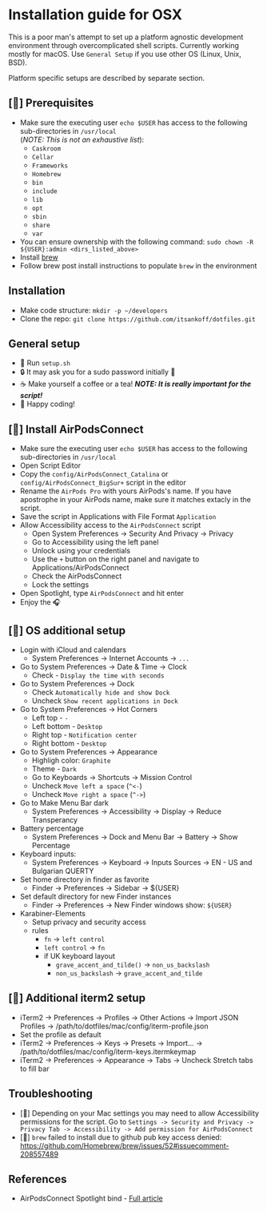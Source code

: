 # Installation guide for OSX
This is a poor man's attempt to set up a platform agnostic development environment
through overcomplicated shell scripts. Currently working mostly for macOS. Use
`General Setup` if you use other OS (Linux, Unix, BSD).  

Platform specific setups are described by separate section.

## [] Prerequisites
* Make sure the executing user `echo $USER` has access to the following sub-directories in `/usr/local`  
(_NOTE: This is not an exhaustive list_):
    * `Caskroom`
    * `Cellar`
    * `Frameworks`
    * `Homebrew`
    * `bin`
    * `include`
    * `lib`
    * `opt`
    * `sbin`
    * `share`
    * `var`
* You can ensure ownership with the following command: `sudo chown -R ${USER}:admin <dirs_listed_above>`
* Install [brew](https://brew.sh/)
* Follow brew post install instructions to populate `brew` in the environment

## Installation
* Make code structure: `mkdir -p ~/developers`
* Clone the repo: `git clone https://github.com/itsankoff/dotfiles.git`

## General setup
* 📜 Run `setup.sh`
* 🔒 It may ask you for a sudo password initially 👀
* ☕ Make yourself a coffee or a tea! ___NOTE: It is really important for the script!___
* 🚀 Happy coding!

## [] Install AirPodsConnect
* Make sure the executing user `echo $USER` has access to the following sub-directories in `/usr/local`  
* Open Script Editor
* Copy the `config/AirPodsConnect_Catalina` or `config/AirPodsConnect_BigSur+`  script in the editor
* Rename the `AirPods Pro` with yours AirPods's name. If you have apostrophe
    in your AirPods name, make sure it matches extacly in the script.
* Save the script in Applications with File Format `Application`
* Allow Accessibility access to the `AirPodsConnect` script
    * Open System Preferences -> Security And Privacy -> Privacy
    * Go to Accessibility using the left panel
    * Unlock using your credentials
    * Use the `+` button on the right panel and navigate to Applications/AirPodsConnect
    * Check the AirPodsConnect
    * Lock the settings
* Open Spotlight, type `AirPodsConnect` and hit enter
* Enjoy the 🎧

## [] OS additional setup
* Login with iCloud and calendars
    * System Preferences -> Internet Accounts -> `...`
* Go to System Preferences -> Date & Time -> Clock
    * Check - `Display the time with seconds`
* Go to System Preferences -> Dock
    * Check `Automatically hide and show Dock`
    * Uncheck `Show recent applications in Dock`
* Go to System Preferences -> Hot Corners
    * Left top - `-`
    * Left bottom - `Desktop`
    * Right top - `Notification center`
    * Right bottom - `Desktop`
* Go to System Preferences -> Appearance
    * Highligh color: `Graphite`
    * Theme - `Dark`
    * Go to Keyboards -> Shortcuts -> Mission Control
    * Uncheck `Move left a space` (`^<-`)
    * Uncheck `Move right a space` (`^->`)
* Go to Make Menu Bar dark
    * System Preferences -> Accessibility -> Display -> Reduce Transperancy
* Battery percentage
    * System Preferences -> Dock and Menu Bar -> Battery -> Show Percentage
* Keyboard inputs:
    * System Preferences -> Keyboard -> Inputs Sources -> EN - US and Bulgarian QUERTY
* Set home directory in finder as favorite
    * Finder -> Preferences -> Sidebar -> ${USER}
* Set default directory for new Finder instances
    * Finder -> Preferences -> New Finder windows show: `${USER}`
* Karabiner-Elements
    * Setup privacy and security access
    * rules
        * `fn` -> `left control`
        * `left control` -> `fn`
        * if UK keyboard layout
            * `grave_accent_and_tilde()` -> `non_us_backslash`
            * `non_us_backslash` -> `grave_accent_and_tilde`


## [] Additional iterm2 setup
* iTerm2 -> Preferences -> Profiles -> Other Actions -> Import JSON Profiles -> /path/to/dotfiles/mac/config/iterm-profile.json
* Set the profile as default
* iTerm2 -> Preferences -> Keys -> Presets -> Import... -> /path/to/dotfiles/mac/config/iterm-keys.itermkeymap
* iTerm2 -> Preferences -> Appearance -> Tabs -> Uncheck Stretch tabs to fill bar

## Troubleshooting
* [] Depending on your Mac settings you may need to allow Accessibility permissions
    for the script. Go to `Settings -> Security and Privacy -> Privacy Tab -> Accessibility -> Add permission for AirPodsConnect`
* [] `brew` failed to install due to github pub key access denied: https://github.com/Homebrew/brew/issues/52#issuecomment-208557489

## References
* AirPodsConnect Spotlight bind - [Full article](https://medium.com/@secondfret/how-to-connect-your-airpods-to-your-mac-with-a-keyboard-shortcut-9d72e786993b)
